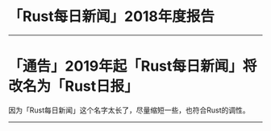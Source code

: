 # 「Rust每日新闻」2018年度报告

---

# 「通告」2019年起「Rust每日新闻」将改名为「Rust日报」

因为「Rust每日新闻」这个名字太长了，尽量缩短一些，也符合Rust的调性。

---

